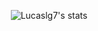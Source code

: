 <p align="center">
<img alt="Lucaslg7's stats" src="[![Anurag's GitHub stats](https://github-readme-stats.vercel.app/api?username=Lucaslg7&show_icons=true&theme=monokai&repo=github-readme-stats)]" (https://github.com/anuraghazra/github-readme-stats)>
</p>
<!--
**Lucaslg7/Lucaslg7** is a ✨ _special_ ✨ repository because its `README.md` (this file) appears on your GitHub profile.

Here are some ideas to get you started:

- 🔭 I’m currently working on ...
- 🌱 I’m currently learning ...
- 👯 I’m looking to collaborate on ...
- 🤔 I’m looking for help with ...
- 💬 Ask me about ...
- 📫 How to reach me: ...
- 😄 Pronouns: ...
- ⚡ Fun fact: ...
-->

![snake eif](https://github.com/Lucaslg7/Lucaslg7/blob/output/github-contribution-grid-snake.svg)
